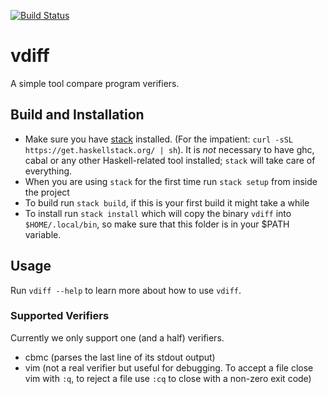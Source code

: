 [![Build Status](https://travis-ci.com/chkl/vdiff.svg?token=LABbvVHJ7ARjnEncQ2vN&branch=master)](https://travis-ci.com/chkl/vdiff)

# vdiff
A simple tool compare program verifiers.

## Build and Installation 
 * Make sure you have [stack](https://haskellstack.org) installed.
(For the impatient: `curl -sSL https://get.haskellstack.org/ | sh`). It is *not* necessary to have ghc, cabal or any other Haskell-related tool installed; `stack` will take care of everything.
 * When you are using `stack` for the first time run `stack setup` from inside the project
 * To build run `stack build`, if this is your first build it might take a while
 * To install run `stack install` which will copy the binary `vdiff` into `$HOME/.local/bin`, so make sure that this folder is in your $PATH variable.
 
 
## Usage
Run `vdiff --help` to learn more about how to use `vdiff`.

### Supported Verifiers
Currently we only support one (and a half) verifiers. 
 * cbmc (parses the last line of its stdout output)
 * vim (not a real verifier but useful for debugging. To accept a file close vim
   with `:q`, to reject a file use `:cq` to close with a non-zero exit code)
